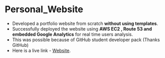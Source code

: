 # Personal_Website

- Developed a portfolio website from scratch **without using templates**.
- Successfully deployed the website using **AWS EC2 , Route 53 and embedded Google Analytics** for real time users analysis.
- This was possible because of GitHub student developer pack (Thanks GitHub)
- Here is a live link - [Website](http://omkar1729muglikar.technology/).
